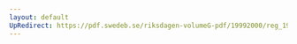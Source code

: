 ```yaml
---
layout: default
UpRedirect: https://pdf.swedeb.se/riksdagen-volumeG-pdf/19992000/reg_19992000/reg_19992000_0475.pdf
---
```

